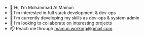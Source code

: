 - 👋 Hi, I’m Mohammad Al Mamun
- 👀 I’m interested in full stack development & dev-ops
- 🌱 I’m currently developing my skills as dev-ops & system admin
- 💞️ I’m looking to collaborate on interesting projects
- 📫 Reach me through mamun.working@gmail.com
